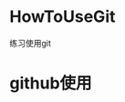 <!--
 * @Author: 郭羽
 * @Date: 2020-07-14 14:13:01
 * @FilePath: \githublianxi\HowToUseGit\README.md
--> 
# HowToUseGit
练习使用git
# github使用


